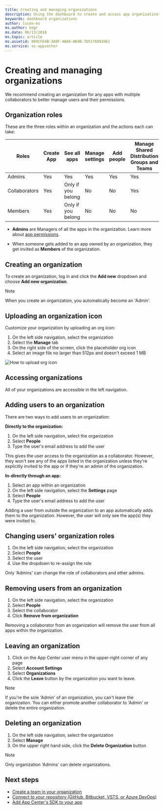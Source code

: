 ```yaml
---
title: Creating and managing organizations
description: Using the dashboard to create and access app organizations in App Center.
keywords: dashboard organizations
author: lucen-ms
ms.author: kegr
ms.date: 06/13/2018
ms.topic: article
ms.assetid: 904CF64B-3A9F-4BA9-AB4B-7D5176D93961
ms.service: vs-appcenter
---
```


# Creating and managing organizations

We recommend creating an organization for any apps with multiple collaborators to better manage users and their permissions.

## Organization roles

These are the three roles within an organization and the actions each can take:

| Roles | Create App | See all apps | Manage settings |  Add people | Manage Shared Distribution Groups and Teams |
|--|--|--|--|--|--|
| Admins | Yes | Yes | Yes | Yes | Yes |
| Collaborators | Yes | Only if you belong | No | No | Yes |
| Members | Yes | Only if you belong | No | No | No |


* **Admins** are Managers of all the apps in the organization. Learn more about [app permissions](~/dashboard/creating-and-managing-apps.md).

* When someone gets added to an app owned by an organization, they get invited as **Members** of the organization.

## Creating an organization

To create an organization, log in and click the **Add new** dropdown and choose **Add new organization**.

> [!NOTE]
> When you create an organization, you automatically become an 'Admin'.

## Uploading an organization icon

Customize your organization by uploading an org icon:

1. On the left side navigation, select the organization
2. Select the **Manage** tab
3. On the right side of the screen, click the placeholder org icon
4. Select an image file no larger than 512px and doesn't exceed 1 MB

![How to upload org icon](images/org-upload-icon.png)

## Accessing organizations

All of your organizations are accessible in the left navigation.

## Adding users to an organization

There are two ways to add users to an organization:

**Directly to the organization:**

1. On the left side navigation, select the organization
2. Select **People**
3. Type the user's email address to add the user

This gives the user access to the organization as a collaborator. However, they won't see any of the apps listed in the organization unless they're explicitly invited to the app or if they're an admin of the organization.

**In-directly through an app:**

1. Select an app within an organization
2. On the left side navigation, select the **Settings** page
3. Select **People** 
4. Type the user's email address to add the user

Adding a user from outside the organization to an app automatically adds them to the organization. However, the user will only see the app(s) they were invited to.

## Changing users' organization roles

1. On the left side navigation, select the organization
2. Select **People**
3. Select the user
4. Use the dropdown to re-assign the role

Only 'Admins' can change the role of collaborators and other admins. 

## Removing users from an organization

1. On the left side navigation, select the organization
2. Select **People**
3. Select the collaborator
4. Click **Remove from organization**

Removing a collaborator from an organization will remove the user from all apps within the organization.

## Leaving an organization

1. Click on the App Center user menu in the upper-right corner of any page
2. Select **Account Settings**
3. Select **Organizations**
4. Click the **Leave** button by the organization you want to leave.

> [!NOTE]
> If you're the sole 'Admin' of an organization, you can't leave the organization. You can either promote another collaborator to 'Admin' or delete the entire organization.

## Deleting an organization

1. On the left side navigation, select the organization
2. Select **Manage**
3. On the upper right hand side, click the **Delete Organization** button

> [!NOTE]
> Only organization 'Admins' can delete organizations.

## Next steps

* [Create a team in your organization](~/dashboard/creating-and-managing-teams.md)
* [Connect to your repository (GitHub, Bitbucket, VSTS, or Azure DevOps)](~/build/index.md)
* [Add App Center's SDK to your app](~/sdk/index.md)
